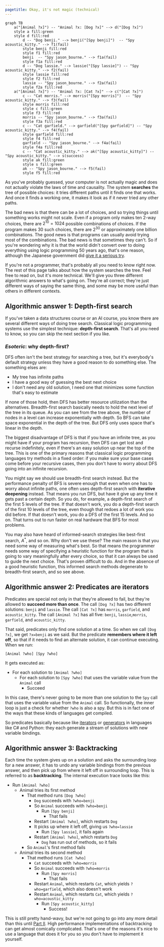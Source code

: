 ```yaml
---
pagetitle: Okay, it's not magic (technical)
---
```


```mermaid
graph TB
    a("[Animal ?x]") -- "Animal ?x: [Dog ?x]" --> d("[Dog ?x]")
    style a fill:green
    style d fill:red
        d -- "Dog benji." --> benji("[Spy benji]")  -- "Spy acoustic_kitty." --> f1(fail)
        style benji fill:red
        style f1 fill:red
        benji  -- "Spy jason_bourne." --> f1a(fail)
        style f1a fill:red
        d -- "Dog lassie." --> lassie("[Spy lassie]") -- "Spy acoustic_kitty." --> f2(fail)
        style lassie fill:red
        style f2 fill:red
        lassie -- "Spy jason_bourne." --> f2a(fail)
        style f2a fill:red
    a("[Animal ?x]") -- "Animal ?x: [Cat ?x]" --> c("[Cat ?x]")
        c -- "Cat morris." --> morris("[Spy morris]")  -- "Spy acoustic_kitty." --> f3(fail)
        style morris fill:red
        style c fill:green
        style f3 fill:red
        morris -- "Spy jason_bourne." --> f3a(fail)
        style f3a fill:red
        c -- "Cat garfield." --> garfield("[Spy garfield]") -- "Spy acoustic_kitty." --> f4(fail)
        style garfield fill:red
        style f4 fill:red
        garfield -- "Spy jason_bourne." --> f4a(fail)
        style f4a fill:red
        c -- "Cat acoustic_kitty." --> ak("[Spy acoustic_kitty]") -- "Spy acoustic_kitty." --> s(success)
        style ak fill:green
        style s fill:green
        ak -- "Spy jason_bourne." --> f5(fail)
        style f5 fill:red
```
As you've probably guessed, your computer is not actually magic and does not actually violate the laws of time and causality.  The system  **searches** the tree of possible choices: it tries different paths until it finds one that works.  And once it finds a working one, it makes it look as if it never tried any other paths.

The bad news is that there can be a lot of choices, and so trying things until something works might not scale.  Even if a program only makes ten 2-way choices, there are $2^{10}=1024$ possible combinations of choices.  If the program makes 30 such choices, there are $2^{30}$ or approximately one billion combinations.  The good news is that programs can usually avoid trying most of the combinations.  The bad news is that sometimes they can't.  So if you're wondering why it is that the world didn't convert over to doing everything using logic programming 50 years ago, that's one reason, although the Japanese government did [give it a serious try](https://en.wikipedia.org/wiki/Fifth_Generation_Computer_Systems).

If you're not a programmer, that's probably all you need to know right now.  The rest of this page talks about how the system searches the tree.  Feel free to read on, but it's more technical.  We'll give you three different algorithmic answers to what's going on.  They're all correct; they're just different ways of saying the same thing, and some may be more useful than others in different contexts.

## Algorithmic answer 1: Depth-first search

If you've taken a data structures course or an AI course, you know there are several different ways of doing tree search.  Classical logic programming systems use the simplest technique: **depth-first search**.  That's all you need to know, so you can skip the next section if you like.

### *Esoteric*: why depth-first?

DFS often isn't the best strategy for searching a tree, but it's everybody's default strategy unless they have a good reason to do something else.  The something elses are:

* My tree has infinite paths
* I have a good way of guessing the best next choice
* I don't need any old solution, I need one that minimizes some function that's easy to estimate

If none of those hold, then DFS has better resource utilization than the alternatives.  Breadth-first search basically needs to hold the next level of the tree in its queue.  As you can see from the tree above, the number of nodes in a level can increase exponentially with depth.  So BFS can take space exponential in the depth of the tree.  But DFS only uses space that's linear in the depth.

The biggest disadvantage of DFS is that if you have an infinite tree, as you might have if your program has recursion, then DFS can get lost and recurse indefinitely, even if there's an easy solution up near the top of the tree.  This is one of the primary reasons that classical logic programming languages try methods in a fixed order: if you make sure your base cases come before your recursive cases, then you don't have to worry about DFS going into an infinite recursion.

You might say we should use breadth-first search instead.  But the performance penalty of BFS is severe enough that even when one has to worry about infinite paths, one often uses depth-first search with **iterative deepening** instead.  That means you run DFS, but have it give up any time it gets past a certain depth.  So you do, for example, a depth-first search of the first 5 levels of the tree.  If that doesn't work, you do a depth-first search of the first 10 levels of the tree, even though that redoes a lot of work you did before.  If that doesn't work, you do a DFS of the first 15 levels.  And so on.  That turns out to run faster on real hardware that BFS for most problems.

You may also have heard of informed-search strategies like best-first search, $A^*$, and so on.  Why don't we use these?  The main reason is that you need some way of measuring what's best.  So that means the programmer needs some way of specifying a heuristic function for the program that is going to vary meaningfully after every choice, so that it can always be used to guide the next choice.  That's proven difficult to do.  And in the absence of a good heuristic function, this informed search methods degenerate to breadth-first search, and so see above.

## Algorithmic answer 2: Predicates are iterators

Predicates are special not only in that they're allowed to fail, but they're allowed to **succeed more than once**.  The call `[Dog ?x]` has two different solutions: `benji` and `lassie`.  The call `[Cat ?x]` has `morris`, `garfield`, and `acoustic_kitty`.  The call `[Animal ?x]` has all five: `benji`, `lassie`,`morris`, `garfield`, and `acoustic_kitty`.

That said, predicates only find one solution at a time.  So when we call `[Dog ?x]`, we get `?x=benji` as we said.  But the predicate **remembers where it left off**, so that if it needs to find an alternate solution, it can continue executing.  When we run:
```step
[Animal ?who] [Spy ?who] 
```
It gets executed as:

* For each solution to `[Animal ?who]`
    * For each solution to `[Spy ?who]` that uses the variable value from the `Animal` call
        * Succeed

In this case, there's never going to be more than one solution to the `Spy` call that uses the variable value from the `Animal` call.  So functionally, the inner loop is just a check for whether `?who` is also a spy.  But this is in fact one of the ways that these kinds of languages get compiled.

So predicates basically because like [iterators](https://en.wikipedia.org/wiki/Iterator) or [generators](https://en.wikipedia.org/wiki/Generator_(computer_programming)) in languages like C# and Python: they each generate a stream of solutions with new variable bindings.

## Algorithmic answer 3: Backtracking

Each time the system gives up on a solution and asks the surrounding loop for a new answer, it has to undo any variable bindings from the previous answer, and then pick up from where it left off in surrounding loop.  This is referred to as **backtracking**.  The internal execution trace looks like this:

* Run `[Animal ?who]`
    * Animal tries its first method
        * That method runs `[Dog ?who]`
            * `Dog` succeeds with `?who=benji`
            * So `Animal` succeeds with `?who=benji`
                * Run `[Spy benji]`
                    * That fails
            * Restart `[Animal ?who]`, which restarts `Dog`
            * It picks up where it left off, giving us `?who=lassie`
               * Run `[Spy lassie]`, it fails again
            * Restart `[Animal ?who]`, which restarts `Dog`
                * `Dog` has run out of methods, so it fails
        * So `Animal`'s first method fails
    * Animal tries its second method
        * That method runs `[Cat ?who]`
            * `Cat` succeeds with `?who=morris`
            * So `Animal` succeeds with `?who=morris`
                * Run `[Spy morris]`
                    * That fails
            * Restart `Animal`, which restarts `Cat`, which yields `?who=garfield`, which also doesn't work
            * Restart `Animal`, which restarts `Cat`, which yields `?who=acoustic_kitty`
                * Run `[Spy acoustic_kitty]`
                    * Success!

This is still pretty hand-wavy, but we're not going to go into any more detail than this until [Part II](part_ii).  High performance implementations of backtracking can get almost comically complicated.  That's one of the reasons it's nice to use a language that does it for you so you don't have to implement it yourself.
